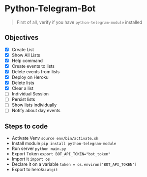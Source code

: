# Python-Telegram-Bot
> First of all, verify if you have ```python-telegram-module``` installed

## Objectives
- [x] Create List
- [x] Show All Lists
- [x] Help command
- [x] Create events to lists
- [x] Delete events from lists
- [x] Deploy on Heroku
- [x] Delete lists
- [x] Clear a list
- [ ] Individual Session
- [ ] Persist lists
- [ ] Show lists individually
- [ ] Notify about day events

## Steps to code
* Activate Venv ```source env/bin/activate.sh```
* Install module ```pip install python-telegram-module```
* Run server ```python main.py```
* Export Token ```export BOT_API_TOKEN="bot_token"```
* Import it ```import os```
* Declare it on a variable ```token = os.environ['BOT_API_TOKEN']```
* Export to heroku ```atgit```
